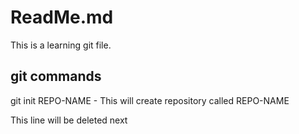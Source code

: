 # ReadMe.md

This is a learning git file.

## git commands

git init REPO-NAME
	- This will create repository called REPO-NAME

This line will be deleted next